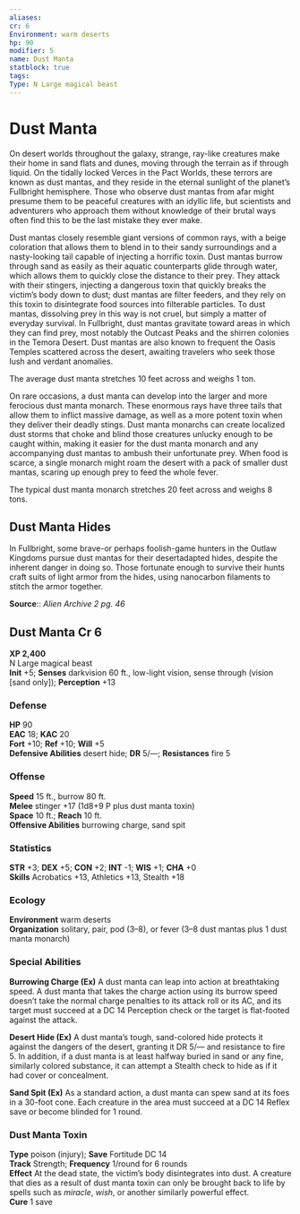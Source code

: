 ```yaml
---
aliases: 
cr: 6
Environment: warm deserts  
hp: 90
modifier: 5
name: Dust Manta
statblock: true
tags: 
Type: N Large magical beast  
---
```


# Dust Manta

On desert worlds throughout the galaxy, strange, ray-like creatures make their home in sand flats and dunes, moving through the terrain as if through liquid. On the tidally locked Verces in the Pact Worlds, these terrors are known as dust mantas, and they reside in the eternal sunlight of the planet’s Fullbright hemisphere. Those who observe dust mantas from afar might presume them to be peaceful creatures with an idyllic life, but scientists and adventurers who approach them without knowledge of their brutal ways often find this to be the last mistake they ever make.

Dust mantas closely resemble giant versions of common rays, with a beige coloration that allows them to blend in to their sandy surroundings and a nasty-looking tail capable of injecting a horrific toxin. Dust mantas burrow through sand as easily as their aquatic counterparts glide through water, which allows them to quickly close the distance to their prey. They attack with their stingers, injecting a dangerous toxin that quickly breaks the victim’s body down to dust; dust mantas are filter feeders, and they rely on this toxin to disintegrate food sources into filterable particles. To dust mantas, dissolving prey in this way is not cruel, but simply a matter of everyday survival. In Fullbright, dust mantas gravitate toward areas in which they can find prey, most notably the Outcast Peaks and the shirren colonies in the Temora Desert. Dust mantas are also known to frequent the Oasis Temples scattered across the desert, awaiting travelers who seek those lush and verdant anomalies.

The average dust manta stretches 10 feet across and weighs 1 ton.

On rare occasions, a dust manta can develop into the larger and more ferocious dust manta monarch. These enormous rays have three tails that allow them to inflict massive damage, as well as a more potent toxin when they deliver their deadly stings. Dust manta monarchs can create localized dust storms that choke and blind those creatures unlucky enough to be caught within, making it easier for the dust manta monarch and any accompanying dust mantas to ambush their unfortunate prey. When food is scarce, a single monarch might roam the desert with a pack of smaller dust mantas, scaring up enough prey to feed the whole fever.

The typical dust manta monarch stretches 20 feet across and weighs 8 tons.

## Dust Manta Hides

In Fullbright, some brave-or perhaps foolish-game hunters in the Outlaw Kingdoms pursue dust mantas for their desertadapted hides, despite the inherent danger in doing so. Those fortunate enough to survive their hunts craft suits of light armor from the hides, using nanocarbon filaments to stitch the armor together.

**Source**:: _Alien Archive 2 pg. 46_

## Dust Manta Cr 6

**XP 2,400**  
N Large magical beast  
**Init** +5; **Senses** darkvision 60 ft., low-light vision, sense through (vision \[sand only\]); **Perception** +13  

### Defense

**HP** 90  
**EAC** 18; **KAC** 20  
**Fort** +10; **Ref** +10; **Will** +5  
**Defensive Abilities** desert hide; **DR** 5/—; **Resistances** fire 5  

### Offense

**Speed** 15 ft., burrow 80 ft.  
**Melee** stinger +17 (1d8+9 P plus dust manta toxin)  
**Space** 10 ft.; **Reach** 10 ft.  
**Offensive Abilities** burrowing charge, sand spit

### Statistics

**STR** +3; **DEX** +5; **CON** +2; **INT** -1; **WIS** +1; **CHA** +0  
**Skills** Acrobatics +13, Athletics +13, Stealth +18

### Ecology

**Environment** warm deserts  
**Organization** solitary, pair, pod (3–8), or fever (3–8 dust mantas plus 1 dust manta monarch)

### Special Abilities

**Burrowing Charge (Ex)** A dust manta can leap into action at breathtaking speed. A dust manta that takes the charge action using its burrow speed doesn’t take the normal charge penalties to its attack roll or its AC, and its target must succeed at a DC 14 Perception check or the target is flat-footed against the attack.

**Desert Hide (Ex)** A dust manta’s tough, sand-colored hide protects it against the dangers of the desert, granting it DR 5/— and resistance to fire 5. In addition, if a dust manta is at least halfway buried in sand or any fine, similarly colored substance, it can attempt a Stealth check to hide as if it had cover or concealment.

**Sand Spit (Ex)** As a standard action, a dust manta can spew sand at its foes in a 30-foot cone. Each creature in the area must succeed at a DC 14 Reflex save or become blinded for 1 round.

### Dust Manta Toxin

**Type** poison (injury); **Save** Fortitude DC 14  
**Track** Strength; **Frequency** 1/round for 6 rounds  
**Effect** At the dead state, the victim’s body disintegrates into dust. A creature that dies as a result of dust manta toxin can only be brought back to life by spells such as _miracle_, _wish_, or another similarly powerful effect.  
**Cure** 1 save
